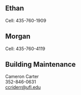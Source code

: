 ## Ethan

Cell: 435-760-1909

## Morgan

Cell: 435-760-4119  

## Building Maintenance 

Cameron Carter  
352-846-0631  
ccriderr@ufl.edu